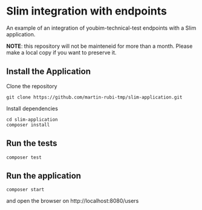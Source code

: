 # Slim integration with endpoints

An example of an integration of youbim-technical-test endpoints with a Slim application.

**NOTE**: this repository will not be mainteneid for more than a month. Please make a local copy if you want to preserve it.

## Install the Application

Clone the repository

```
git clone https://github.com/martin-rubi-tmp/slim-application.git
```

Install dependencies

```
cd slim-application
composer install
```

## Run the tests

```
composer test
```

## Run the application

```
composer start
```

and open the browser on http://localhost:8080/users